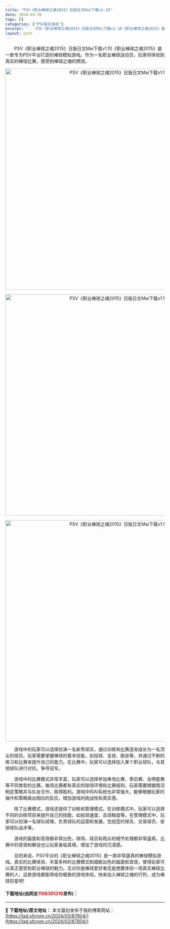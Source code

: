 ```yaml
---
title: "PSV《职业棒球之魂2015》日版日文Mai下载v1.10"
date: 2024-03-30
tags: []
categories: ["PSV英日游戏"]
excerpt: "　　PSV《职业棒球之魂2015》日版日文Mai下载v1.10《职业棒球之魂2015》是一款专为PSV平台打造的棒球模拟游戏。作为一名职业棒球运动员，玩家将体验到真实的棒球比赛，感受到棒球之魂的燃烧。 　　游戏中的玩家可以选择扮演一名新秀球员，通过训练和比赛逐渐成长为一名顶尖的球员。玩家需要掌握棒球&hellip;"
layout: post
---
```


 <p>　　PSV《职业棒球之魂2015》日版日文Mai下载v1.10《职业棒球之魂2015》是一款专为PSV平台打造的棒球模拟游戏。作为一名职业棒球运动员，玩家将体验到真实的棒球比赛，感受到棒球之魂的燃烧。</p> <p align="center"><img align="" border="0" src="https://lad.sfcrom.cn/wp-content/uploads/2024/03/20240330_66077eee7312a.webp" width="700" alt="PSV《职业棒球之魂2015》日版日文Mai下载v1.10" /></p> <p align="center"><img align="" border="0" src="https://lad.sfcrom.cn/wp-content/uploads/2024/03/20240330_66077eef077e0.webp" width="700" alt="PSV《职业棒球之魂2015》日版日文Mai下载v1.10" /></p> <p align="center"><img align="" border="0" src="https://lad.sfcrom.cn/wp-content/uploads/2024/03/20240330_66077eef7960e.webp" width="700" alt="PSV《职业棒球之魂2015》日版日文Mai下载v1.10" /></p> <p>　　游戏中的玩家可以选择扮演一名新秀球员，通过训练和比赛逐渐成长为一名顶尖的球员。玩家需要掌握棒球的基本技能，如投球、击球、跑垒等，并通过不断的练习和比赛来提升自己的能力。在比赛中，玩家可以选择加入某个职业球队，与其他球队进行对抗，争夺冠军。</p> <p>　　游戏中的比赛模式非常丰富，玩家可以选择参加单场比赛、季后赛、全明星赛等不同类型的比赛。每场比赛都有真实的球场环境和比赛规则，玩家需要根据情况制定策略并与队友合作，取得胜利。游戏中的AI系统也非常强大，能够根据玩家的操作和策略做出相应的反应，增加游戏的挑战性和真实感。</p> <p>　　除了比赛模式，游戏还提供了训练和管理模式。在训练模式中，玩家可以选择不同的训练项目来提升自己的技能，如投球速度、击球精度等。在管理模式中，玩家可以扮演一名球队经理，负责球队的运营和发展，包括签约球员、交易球员、安排球队战术等。</p> <p>　　游戏的画面和音效都非常出色，球场、球员和观众的细节处理都非常逼真。比赛中的音效和解说也让玩家身临其境，增加了游戏的沉浸感。</p> <p>　　总的来说，PSV平台的《职业棒球之魂2015》是一款非常逼真的棒球模拟游戏。真实的比赛体验、丰富多样的比赛模式和细腻出色的画面和音效，使得玩家可以真正感受到职业棒球的魅力。无论你是棒球爱好者还是想要体验一场真实棒球比赛的人，这款游戏都能带给你极致的游戏体验。快来加入棒球之魂的行列，成为棒球巨星吧!</p> <p><h4>下载地址(由网友<font color="red">1106301316</font>发布)：</h4></p> 

---
📖 **下载地址/原文地址：** 本文最初发布于我的博客网站：[https://lad.sfcrom.cn/2024/03/87804/](https://lad.sfcrom.cn/2024/03/87804/)
